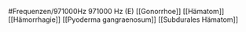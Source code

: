 #Frequenzen/971000Hz
971000 Hz (E)
[[Gonorrhoe]]
[[Hämatom]]
[[Hämorrhagie]]
[[Pyoderma gangraenosum]]
[[Subdurales Hämatom]]